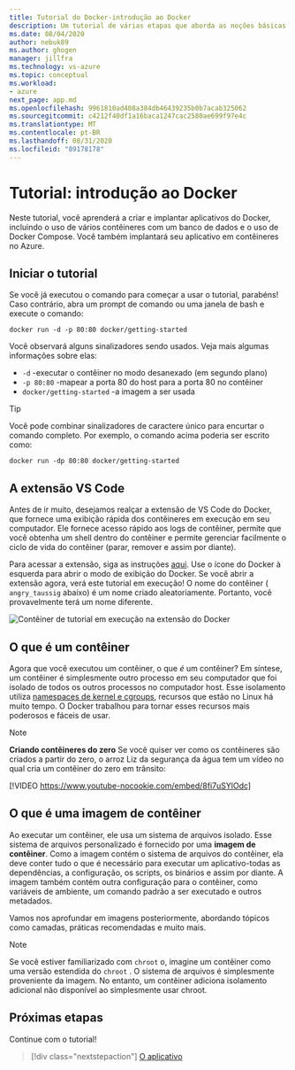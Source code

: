 ```yaml
---
title: Tutorial do Docker-introdução ao Docker
description: Um tutorial de várias etapas que aborda as noções básicas de como trabalhar com o Docker com o Visual Studio Code.
ms.date: 08/04/2020
author: nebuk89
ms.author: ghogen
manager: jillfra
ms.technology: vs-azure
ms.topic: conceptual
ms.workload:
- azure
next_page: app.md
ms.openlocfilehash: 9961810ad408a384db46439235b0b7acab325062
ms.sourcegitcommit: c4212f40df1a16baca1247cac2580ae699f97e4c
ms.translationtype: MT
ms.contentlocale: pt-BR
ms.lasthandoff: 08/31/2020
ms.locfileid: "89178178"
---
```

# <a name="tutorial-get-started-with-docker"></a>Tutorial: introdução ao Docker

Neste tutorial, você aprenderá a criar e implantar aplicativos do Docker, incluindo o uso de vários contêineres com um banco de dados e o uso de Docker Compose. Você também implantará seu aplicativo em contêineres no Azure.

## <a name="start-the-tutorial"></a>Iniciar o tutorial

Se você já executou o comando para começar a usar o tutorial, parabéns!  Caso contrário, abra um prompt de comando ou uma janela de bash e execute o comando:

```cli
docker run -d -p 80:80 docker/getting-started
```

Você observará alguns sinalizadores sendo usados. Veja mais algumas informações sobre elas:

- `-d` -executar o contêiner no modo desanexado (em segundo plano)
- `-p 80:80` -mapear a porta 80 do host para a porta 80 no contêiner
- `docker/getting-started` -a imagem a ser usada

> [!TIP]
> Você pode combinar sinalizadores de caractere único para encurtar o comando completo.
> Por exemplo, o comando acima poderia ser escrito como:
>
> ```cli
> docker run -dp 80:80 docker/getting-started
> ```

## <a name="the-vs-code-extension"></a>A extensão VS Code

Antes de ir muito, desejamos realçar a extensão de VS Code do Docker, que fornece uma exibição rápida dos contêineres em execução em seu computador. Ele fornece acesso rápido aos logs de contêiner, permite que você obtenha um shell dentro do contêiner e permite gerenciar facilmente o ciclo de vida do contêiner (parar, remover e assim por diante).

Para acessar a extensão, siga as instruções [aqui](https://code.visualstudio.com/docs/containers/overview). Use o ícone do Docker à esquerda para abrir o modo de exibição do Docker. Se você abrir a extensão agora, verá este tutorial em execução! O nome do contêiner ( `angry_taussig` abaixo) é um nome criado aleatoriamente. Portanto, você provavelmente terá um nome diferente.

![Contêiner de tutorial em execução na extensão do Docker](media/vs-tutorial-in-extension.png)

## <a name="what-is-a-container"></a>O que é um contêiner

Agora que você executou um contêiner, o que *é* um contêiner? Em síntese, um contêiner é simplesmente outro processo em seu computador que foi isolado de todos os outros processos no computador host. Esse isolamento utiliza [namespaces de kernel e cgroups](https://medium.com/@saschagrunert/demystifying-containers-part-i-kernel-space-2c53d6979504), recursos que estão no Linux há muito tempo. O Docker trabalhou para tornar esses recursos mais poderosos e fáceis de usar.

> [!NOTE]
> **Criando contêineres do zero** Se você quiser ver como os contêineres são criados a partir do zero, o arroz Liz da segurança da água tem um vídeo no qual cria um contêiner do zero em trânsito:
>
> [!VIDEO https://www.youtube-nocookie.com/embed/8fi7uSYlOdc]

## <a name="what-is-a-container-image"></a>O que é uma imagem de contêiner

Ao executar um contêiner, ele usa um sistema de arquivos isolado. Esse sistema de arquivos personalizado é fornecido por uma **imagem de contêiner**. Como a imagem contém o sistema de arquivos do contêiner, ela deve conter tudo o que é necessário para executar um aplicativo-todas as dependências, a configuração, os scripts, os binários e assim por diante. A imagem também contém outra configuração para o contêiner, como variáveis de ambiente, um comando padrão a ser executado e outros metadados.

Vamos nos aprofundar em imagens posteriormente, abordando tópicos como camadas, práticas recomendadas e muito mais.

> [!NOTE]
> Se você estiver familiarizado com `chroot` o, imagine um contêiner como uma versão estendida do `chroot` . O sistema de arquivos é simplesmente proveniente da imagem. No entanto, um contêiner adiciona isolamento adicional não disponível ao simplesmente usar chroot.

## <a name="next-steps"></a>Próximas etapas

Continue com o tutorial!

> [!div class="nextstepaction"]
> [O aplicativo](your-application.md)
